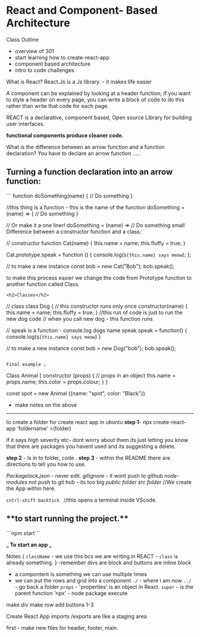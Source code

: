 <h1> React and Component- Based Architecture </h1>

Class Outline

- overview of 301
- start learning how to create-react-app
- component based architecture
- intro to code challenges

What is React?
React.Js is a Js library. - it makes life easier

A component can be explained by looking at a header function; If you want to style a header on every page, you can write a block of code to do this rather than write that code for each page.

REACT is a declarative, component based, Open source Library for building user interfaces.

**functional components produce cleaner code.**

What is the difference between an arrow function and a function declaration?
You have to declare an arrow function .....

<h2>Turning a function declaration into an arrow function:</h2>
```
function doSomething(name) {
  // Do something
}

//this thing is a function - this is the name of the function
doSomething = (name) => {
// Do something
}

// Or make it a one liner!
doSomething = (name) => // Do something small
Difference between a constructor function and a class:

// constructor
function Cat(name) {
this.name = name;
this.fluffy = true;
}

Cat.prototype.speak = function () {
console.log(`${this.name} says meow`);
};

// to make a new instance
const bob = new Cat("Bob");
bob.speak();

to make this process easier we change the code from Prototype function to another function called Class.

```
<h2>Classes</h2>
```

// class
class Dog {
// this constructor runs only once
constructor(name) {
this.name = name;
this.fluffy = true;
}
//this run of code is just to run the new dog code
// when you call new dog - this function runs

// speak is a function - console.log dogs name speak
speak = function() {
console.log(`${this.name} says meow`)
}

// to make a new instance
const bob = new Dog("bob");
bob.speak();

```

Final example ;

```

Class Animal {
constructor (props) {
// props in an object
this.name = props.name;
this.color = props.colour;
}
}

const spot = new Animal ({name: "spot", color: "Black"})

- make notes on the above

---

to create a folder for create react app in ubuntu
**step 1**- npx create-react-app 'foldername' >(folder)

if it says high severity etc- dont worry about them its just letting you know that there are packages you havent used and its suggesting a delete.

**step 2** - ls in to folder, code .
**step 3** - within the README there are directions to tell you how to use.

_Packagelock.json_ - never edit.
_gitignore_ - it wont push to github
_node-modules_ not push to git hub - its too big
_public folder_
_src folder_
//We create the App within here.

`cntrl-shift-backtick `
//this opens a terminal inside VScode.

<h2> **to start running the project.**</h2>
```npm start```

**_ To start an app _**

Notes
{ `className` - we use this bcs we are writing in REACT - `class` is already something. }
-remember divs are block and buttons are inline block

- a compontent is something we can use multiple times
- we can put the rows and grid into a component
  `./` - where i am now
  `../` - go back a folder
  `props` - 'properties' is an object in React.
  `super` - is the parent function
  'npx' - node package execute

make div
make row
add buttons 1-3

Create React App
imports /exports are like a staging area

first - make new files for header, footer, main.

